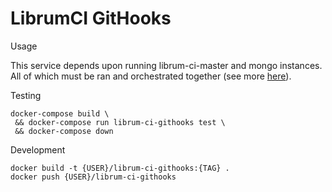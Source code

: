 LibrumCI GitHooks
==========

Usage

This service depends upon running librum-ci-master and mongo instances. All of which
must be ran and orchestrated together (see more [here](./../README.md)).

Testing
````
docker-compose build \
 && docker-compose run librum-ci-githooks test \
 && docker-compose down
````

Development
````
docker build -t {USER}/librum-ci-githooks:{TAG} .
docker push {USER}/librum-ci-githooks
````
